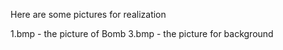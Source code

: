 Here are some pictures for realization

1.bmp - the picture of Bomb
3.bmp - the picture for background
